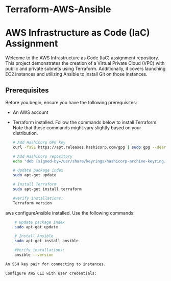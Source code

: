 # Terraform-AWS-Ansible

# AWS Infrastructure as Code (IaC) Assignment

Welcome to the AWS Infrastructure as Code (IaC) assignment repository. This project demonstrates the creation of a Virtual Private Cloud (VPC) with public and private subnets using Terraform. Additionally, it covers launching EC2 instances and utilizing Ansible to install Git on those instances.

## Prerequisites

Before you begin, ensure you have the following prerequisites:

- An AWS account
- Terraform installed. Follow the commands below to install Terraform. Note that these commands might vary slightly based on your distribution.

   ```bash
   # Add HashiCorp GPG key
   curl -fsSL https://apt.releases.hashicorp.com/gpg | sudo gpg --dearmor -o /usr/share/keyrings/hashicorp-archive-keyring.gpg

   # Add HashiCorp repository
   echo "deb [signed-by=/usr/share/keyrings/hashicorp-archive-keyring.gpg] https://apt.releases.hashicorp.com $(lsb_release -cs) main" | sudo tee /etc/apt/sources.list.d/hashicorp.list > /dev/null

   # Update package index
   sudo apt-get update

   # Install Terraform
   sudo apt-get install terraform

   #Verify installations:
   Terraform version


aws configureAnsible installed. Use the following commands:

   ```bash
       # Update package index
       sudo apt-get update

       # Install Ansible
       sudo apt-get install ansible

       #Verify installations:
       ansible --version

An SSH key pair for connecting to instances.

Configure AWS CLI with user credentials:


